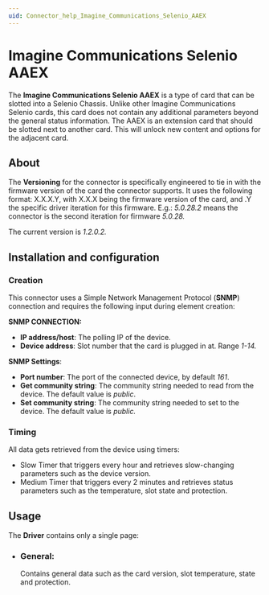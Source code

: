 ```yaml
---
uid: Connector_help_Imagine_Communications_Selenio_AAEX
---
```


# Imagine Communications Selenio AAEX

The **Imagine Communications Selenio AAEX** is a type of card that can be slotted into a Selenio Chassis. Unlike other Imagine Communications Selenio cards, this card does not contain any additional parameters beyond the general status information. The AAEX is an extension card that should be slotted next to another card. This will unlock new content and options for the adjacent card.

## About

The **Versioning** for the connector is specifically engineered to tie in with the firmware version of the card the connector supports. It uses the following format: X.X.X.Y, with X.X.X being the firmware version of the card, and .Y the specific driver iteration for this firmware. E.g.: *5.0.28.2* means the connector is the second iteration for firmware *5.0.28.*

The current version is *1.2.0.2.*

## Installation and configuration

### Creation

This connector uses a Simple Network Management Protocol (**SNMP**) connection and requires the following input during element creation:

**SNMP CONNECTION:**

- **IP address/host**: The polling IP of the device.
- **Device address**: Slot number that the card is plugged in at. Range *1-14.*

**SNMP Settings**:

- **Port number**: The port of the connected device, by default *161*.
- **Get community string**: The community string needed to read from the device. The default value is *public*.
- **Set community string**: The community string needed to set to the device. The default value is *public.*

### Timing

All data gets retrieved from the device using timers:

- Slow Timer that triggers every hour and retrieves slow-changing parameters such as the device version.
- Medium Timer that triggers every 2 minutes and retrieves status parameters such as the temperature, slot state and protection.

## Usage

The **Driver** contains only a single page:

- ### General:

  Contains general data such as the card version, slot temperature, state and protection.
